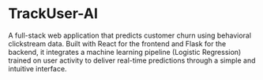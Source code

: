 # TrackUser-AI
A full-stack web application that predicts customer churn using behavioral clickstream data. Built with React for the frontend and Flask for the backend, it integrates a machine learning pipeline (Logistic Regression) trained on user activity to deliver real-time predictions through a simple and intuitive interface.
